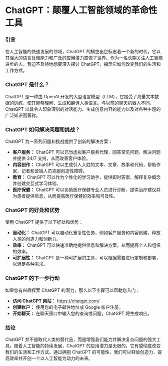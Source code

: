# ChatGPT：颠覆人工智能领域的革命性工具

### 引言

在人工智能的快速发展的领域，ChatGPT 的横空出世标志着一个新的时代，它以其强大的语言处理能力和广泛的应用潜力震惊了世界。作为一名长期关注人工智能进步的人，我迫不及待地想要深入探讨 ChatGPT，揭示它如何改变我们的生活和工作方式。

### ChatGPT 是什么？

ChatGPT 是一种由 OpenAI 开发的大型语言模型（LLM），它接受了海量文本数据的训练，使其能够理解、生成和翻译人类语言。与以前的聊天机器人不同，ChatGPT 以其令人印象深刻的对话能力、生成创意内容的能力以及对各种主题的广泛知识而著称。

### ChatGPT 如何解决问题和挑战？

ChatGPT 为一系列问题和挑战提供了创新的解决方案：

- **客户服务：** ChatGPT 可以充当虚拟客户服务代理，回答常见问题、解决问题并提供 24/7 支持，从而改善客户体验。
- **内容创作：** ChatGPT 可以生成引人入胜的文本、文章、故事和代码，帮助作家、记者和营销人员克服创造性障碍。
- **教育：** ChatGPT 可以作为个性化的学习助手，提供即时答案、解释复杂概念并创建交互式学习体验。
- **医疗保健：** ChatGPT 可以协助医疗保健专业人员进行诊断、提供治疗建议并为患者提供信息，从而提高医疗保健的效率和可及性。

### ChatGPT 的好处和优势

使用 ChatGPT 提供了以下好处和优势：

- **自动化：** ChatGPT 可以自动化重复性任务，例如客户服务和内容创建，释放人类的创造力和创新力。
- **效率：** ChatGPT 可以快速准确地提供信息和解决方案，从而提高个人和组织的效率。
- **可扩展性：** ChatGPT 是一种可扩展的工具，可以根据需要进行定制和部署，以满足各种需求。

### ChatGPT 的下一步行动

如果您有兴趣探索 ChatGPT 的潜力，那么以下步骤可以帮助您入门：

- **访问 ChatGPT 网站：** https://chatgpt.com/
- **创建帐户：** 使用您的电子邮件地址或 Google 帐户注册。
- **开始聊天：** 在聊天窗口中输入您的查询或问题，ChatGPT 将生成响应。

### 结论

ChatGPT 并不是取代人类的替代品，而是增强我们能力并解决复杂问题的强大工具。随着人工智能的持续发展，ChatGPT 的应用潜力是无限的，它有望彻底改变我们的生活和工作方式。通过拥抱 ChatGPT 的可能性，我们可以释放创造力、提高效率并开创一个以人工智能为动力的未来。
